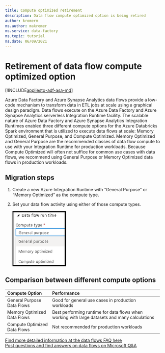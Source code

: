 ```yaml
---
title: Compute optimized retirement
description: Data flow compute optimized option is being retired
author: kromerm
ms.author: makromer
ms.service: data-factory
ms.topic: tutorial
ms.date: 06/09/2021
---
```


# Retirement of data flow compute optimized option

[!INCLUDE[appliesto-adf-asa-md](includes/appliesto-adf-asa-md.md)]

Azure Data Factory and Azure Synapse Analytics data flows provide a low-code mechanism to transform data in ETL jobs at scale using a graphical design paradigm. Data flows execute on the Azure Data Factory and Azure Synapse Analytics serverless Integration Runtime facility. The scalable nature of Azure Data Factory and Azure Synapse Analytics Integration Runtimes enabled three different compute options for the Azure Databricks Spark environment that is utilized to execute data flows at scale: Memory Optimized, General Purpose, and Compute Optimized. Memory Optimized and General Purpose are the recommended classes of data flow compute to use with your Integration Runtime for production workloads. Because Compute Optimized will often not suffice for common use cases with data flows, we recommend using General Purpose or Memory Optimized data flows in production workloads.

## Migration steps

1. Create a new Azure Integration Runtime with “General Purpose” or “Memory Optimized” as the compute type.
2. Set your data flow activity using either of those compute types.

   ![Compute types](media/data-flow/compute-types.png)

## Comparison between different compute options 

| Compute Option              | Performance                                                  |
| :-------------------- | :----------------------------------------------------------- |
| General Purpose Data Flows | Good for general use cases in production workloads |
| Memory Optimized Data Flows | Best performing runtime for data flows when working with large datasets and many calculations |
| Compute Optimized Data Flows | Not recommended for production workloads |

[Find more detailed information at the data flows FAQ here](https://aka.ms/dataflowsqa)  
[Post questions and find answers on data flows on Microsoft Q&A](https://aka.ms/datafactoryqa)
